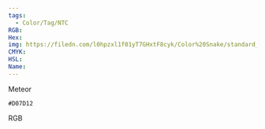 ```yaml
---
tags:
  - Color/Tag/NTC
RGB:
Hex:
img: https://filedn.com/l0hpzxl1f01yT7GHxtF8cyk/Color%20Snake/standard_csv_to_svg/%23/D07D12.svg
CMYK:
HSL:
Name:
---
```

Meteor
```palette
#D07D12
```
RGB
